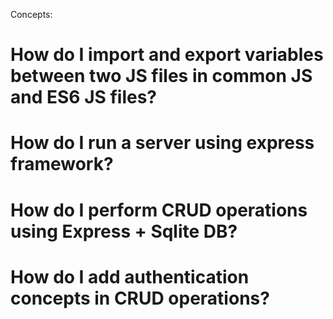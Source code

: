 Concepts:

# How do I import and export variables between two JS files in common JS and ES6 JS files?

# How do I run a server using express framework?

# How do I perform CRUD operations using Express + Sqlite DB?

# How do I add authentication concepts in CRUD operations?